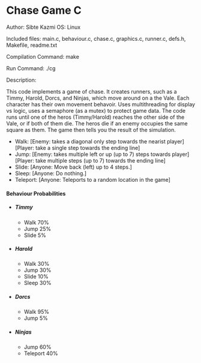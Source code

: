 # Chase Game C

Author: Sibte Kazmi
OS: Linux

Included files: main.c, behaviour.c, chase.c, graphics.c, runner.c, defs.h, Makefile, readme.txt


Compilation Command: make 

Run Command: ./cg


Description: 

This code implements a game of chase. It creates runners, such as a Timmy, Harold, Dorcs, and Ninjas, which move around on a the Vale.
Each character has their own movement behavoir.
Uses multithreading for display vs logic, uses a semaphore (as a mutex) to protect game data.
The code runs until one of the heros (Timmy/Harold) reaches the other side of the Vale, or if both of them die. 
The heros die if an enemy occupies the same square as them.
The game then tells you the result of the simulation.

- Walk: [Enemy: takes a diagonal only step towards the nearist player] [Player: take a single step towards the ending line]
- Jump: [Enemy: takes multiple left or up (up to 7) steps towards player] [Player: take multiple steps (up to 7) towards the ending line]
- Slide: [Anyone: Move back (left) up to 4 steps.]
- Sleep: [Anyone: Do nothing.]
- Teleport: [Anyone: Teleports to a random location in the game]


#### Behaviour Probabilities
  - ##### Timmy 
    + Walk 						            70%
    + Jump 						            25% 
    + Slide 						           5%
  - ##### Harold 
    + Walk 						            30%
    + Jump 					    	        30%
    + Slide 				  		        10%
    + Sleep 				          		30%
  - ##### Dorcs 
    + Walk 				            		95%
    + Jump 						             5%
  - ##### Ninjas 
    + Jump 						            60%
    + Teleport 					          40%



